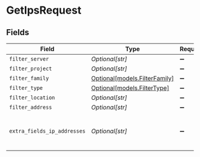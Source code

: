 # GetIpsRequest


## Fields

| Field                                                                                                                                                                   | Type                                                                                                                                                                    | Required                                                                                                                                                                | Description                                                                                                                                                             |
| ----------------------------------------------------------------------------------------------------------------------------------------------------------------------- | ----------------------------------------------------------------------------------------------------------------------------------------------------------------------- | ----------------------------------------------------------------------------------------------------------------------------------------------------------------------- | ----------------------------------------------------------------------------------------------------------------------------------------------------------------------- |
| `filter_server`                                                                                                                                                         | *Optional[str]*                                                                                                                                                         | :heavy_minus_sign:                                                                                                                                                      | The server ID to filter by                                                                                                                                              |
| `filter_project`                                                                                                                                                        | *Optional[str]*                                                                                                                                                         | :heavy_minus_sign:                                                                                                                                                      | The project ID or Slug to filter by                                                                                                                                     |
| `filter_family`                                                                                                                                                         | [Optional[models.FilterFamily]](../models/filterfamily.md)                                                                                                              | :heavy_minus_sign:                                                                                                                                                      | The protocol family to filter by                                                                                                                                        |
| `filter_type`                                                                                                                                                           | [Optional[models.FilterType]](../models/filtertype.md)                                                                                                                  | :heavy_minus_sign:                                                                                                                                                      | The protocol type to filter by                                                                                                                                          |
| `filter_location`                                                                                                                                                       | *Optional[str]*                                                                                                                                                         | :heavy_minus_sign:                                                                                                                                                      | The site slug to filter by                                                                                                                                              |
| `filter_address`                                                                                                                                                        | *Optional[str]*                                                                                                                                                         | :heavy_minus_sign:                                                                                                                                                      | The address of IP to filter by starts_with                                                                                                                              |
| `extra_fields_ip_addresses`                                                                                                                                             | *Optional[str]*                                                                                                                                                         | :heavy_minus_sign:                                                                                                                                                      | The `region` and `server` are provided as extra attributes that is lazy loaded. To request it, just set `extra_fields[ip_addresses]=region,server` in the query string. |